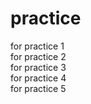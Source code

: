 # practice
for practice 1
<br>
for practice 2
<br>
for practice 3
<br>
for practice 4
<br>
for practice 5
